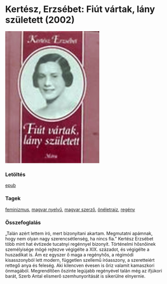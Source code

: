 # <a name="id_1418">Kertész, Erzsébet: Fiút vártak, lány született (2002)</a>
<img src="https://github.com/BercziSandor/calibre_lib/raw/main/libs/main/Kertesz%2C%20Erzsebet/Fiut%20vartak%2C%20lany%20szuletett%20%281418%29/cover.jpg" alt="cover" width="300"/>

### Letöltés
[epub](https://github.com/BercziSandor/calibre_lib/raw/main/libs/main/Kertesz%2C%20Erzsebet/Fiut%20vartak%2C%20lany%20szuletett%20%281418%29/Fiut%20vartak%2C%20lany%20szuletett%20-%20Kertesz%2C%20Erzsebet.epub)

### Tagek
[feminizmus](https://github.com/berczisandor/calibre_lib/libs/main/_tags/feminizmus.md), [magyar nyelvű](https://github.com/berczisandor/calibre_lib/libs/main/_tags/magyar%20nyelv%c5%b1.md), [magyar szerző](https://github.com/berczisandor/calibre_lib/libs/main/_tags/magyar%20szerz%c5%91.md), [önéletrajz](https://github.com/berczisandor/calibre_lib/libs/main/_tags/%c3%b6n%c3%a9letrajz.md), [regény](https://github.com/berczisandor/calibre_lib/libs/main/_tags/reg%c3%a9ny.md)

### Összefoglalás
<div>
<p>„Talán azért lettem író, mert bizonyítani akartam. Megmutatni apámnak, hogy nem olyan nagy szerencsétlenség, ha nincs fia.” Kertész Erzsébet több mint hat évtizede tucatnyi regénnyel bizonyít. Történelmi hősnőinek személyisége mögé rejtezve végigélte a XIX. századot, és végigélte a huszadikat is. Ám ez egyszer ő maga a regényhős, a régimódi kisasszonyból lett modern, független szellemű íróasszony, a szeretteiért rettegő anya és feleség. Aki kilencven évesen is őriz valamit kamaszkori önmagából. Megrendítően őszinte legújabb regényével talán még az ifjúkori barát, Szerb Antal elismerő szemhunyorítását is sikerülne elnyernie.</p></div>


